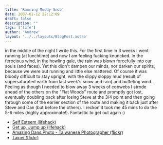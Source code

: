 ```yaml
---
title: 'Running Muddy Snob'
date: 2007-02-12 22:12:09
draft: false
description: ""
tags: ['life']
author: 'Andrew'
layout: '../../layouts/BlogPost.astro'
---
```


in the middle of the night I write this. For the first time in 3 weeks I went running (at lunchtime) and now I am feeling fucking knuncked. In the ferocious wind, in the howling gale, the rain was blown forcefully into our souls (and faces). Yet this didn't dampen our minds, nor darken our spirits, because we were out running and little else mattered. Of course it was bloody difficult to stay upright, with the slippy sloppy mud (result of supersaturated earth from last week's snow and rain) and buffeting wind. Feeling as though I needed to blow away 3 weeks of cobwebs I strode ahead of the others on the "Flat Woods" route and promptly got lost, eventually doubling back after losing Steve at the 3/4 point and then going through some of the earlier section of the route and making it back just after Steve and Dan (but before the others). I reckon it took me 45 mins to do the 5-6 miles (highly approximate!). Fantastic to get out again :)

*   [Self Esteem (lifehack)](http://ririanproject.com/2007/02/01/wake-up-feeling-great-with-these-22-tips-for-high-self-esteem/)
*   [Get up, Jump up (lifehack)](http://www.lifehack.org/articles/productivity/productivity-boost-how-to-start-your-day-at-500-am.html)
*   [Amazing Dans.Photo - Taiwanese Photographer (flickr)](http://www.flickr.com/photos/dans180/)
*   [Taipei (flickr)](http://www.flickr.com/photos/dans180/53775203/)
